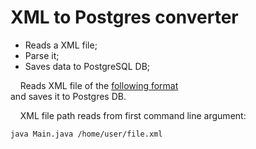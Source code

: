 # XML to Postgres converter

- Reads a XML file;
- Parse it;
- Saves data to PostgreSQL DB;

&nbsp;&nbsp;&nbsp;&nbsp;Reads XML file of the [following format](example.xml)  
and saves it to Postgres DB.

&nbsp;&nbsp;&nbsp;&nbsp;XML file path reads from first command line argument:  
```
java Main.java /home/user/file.xml
```

